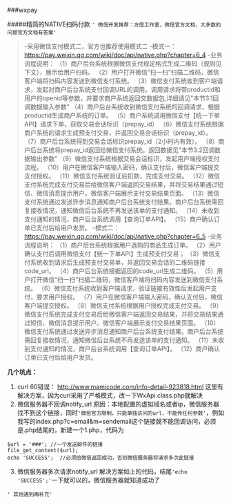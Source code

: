 ###wxpay

#####精简的NATIVE扫码付款
`' 微信开发推荐：方倍工作室，微信官方文档，大多数的问题官方文档有答案'`
>-采用微信支付模式二，官方也推荐使用模式二
>-模式一：https://pay.weixin.qq.com/wiki/doc/api/native.php?chapter=6_4
>-业务流程说明：
（1）商户后台系统根据微信支付规定格式生成二维码（规则见下文），展示给用户扫码。
（2）用户打开微信“扫一扫”扫描二维码，微信客户端将扫码内容发送到微信支付系统。
（3）微信支付系统收到客户端请求，发起对商户后台系统支付回调URL的调用。调用请求将带productid和用户的openid等参数，并要求商户系统返回交数据包,详细请见"本节3.1回调数据输入参数"
（4）商户后台系统收到微信支付系统的回调请求，根据productid生成商户系统的订单。
（5）商户系统调用微信支付【统一下单API】请求下单，获取交易会话标识（prepay_id）
（6）微信支付系统根据商户系统的请求生成预支付交易，并返回交易会话标识（prepay_id）。
（7）商户后台系统得到交易会话标识prepay_id（2小时内有效）。
（8）商户后台系统将prepay_id返回给微信支付系统。返回数据见"本节3.2回调数据输出参数"
（9）微信支付系统根据交易会话标识，发起用户端授权支付流程。
（10）用户在微信客户端输入密码，确认支付后，微信客户端提交支付授权。
（11）微信支付系统验证后扣款，完成支付交易。
（12）微信支付系统完成支付交易后给微信客户端返回交易结果，并将交易结果通过短信、微信消息提示用户。微信客户端展示支付交易结果页面。
（13）微信支付系统通过发送异步消息通知商户后台系统支付结果。商户后台系统需回复接收情况，通知微信后台系统不再发送该单的支付通知。
（14）未收到支付通知的情况，商户后台系统调用【查询订单API】。
（15）商户确认订单已支付后给用户发货。
>-模式二：https://pay.weixin.qq.com/wiki/doc/api/native.php?chapter=6_5 
>-业务流程说明：
（1）商户后台系统根据用户选购的商品生成订单。
（2）用户确认支付后调用微信支付【统一下单API】生成预支付交易；
（3）微信支付系统收到请求后生成预支付交易单，并返回交易会话的二维码链接code_url。
（4）商户后台系统根据返回的code_url生成二维码。
（5）用户打开微信“扫一扫”扫描二维码，微信客户端将扫码内容发送到微信支付系统。
（6）微信支付系统收到客户端请求，验证链接有效性后发起用户支付，要求用户授权。
（7）用户在微信客户端输入密码，确认支付后，微信客户端提交授权。
（8）微信支付系统根据用户授权完成支付交易。
（9）微信支付系统完成支付交易后给微信客户端返回交易结果，并将交易结果通过短信、微信消息提示用户。微信客户端展示支付交易结果页面。
（10）微信支付系统通过发送异步消息通知商户后台系统支付结果。商户后台系统需回复接收情况，通知微信后台系统不再发送该单的支付通知。
（11）未收到支付通知的情况，商户后台系统调用【查询订单API】。
（12）商户确认订单已支付后给用户发货。

**几个坑点：**
1. curl 60错误：
http://www.mamicode.com/info-detail-923818.html  这里有解决方案，因为curl采用了严格模式，改一下WxApi.class.php就解决
2. 微信服务器不回调notify_url
原因：本地配置的虚拟域名或者ip，微信服务器找不到这个链接，同时`'微信官方限制，只能单独访问的url，不能传任何参数'`，例如我写的index.php?c=email&m=sendemail这个链接就不能回调访问，必须是.php结尾的，新建一个1.php，代码为
```
$url = '###'; //一个发送邮件的链接
file_get_content($url);
echo 'SUCCESS';  //必须给微信返回成功，否则微信服务器将请求多次此链接
```
3.  微信服务器多次请求notify_url
解决方案如上的代码，结尾`'echo 'SUCCESS';'`一下就可以的，微信服务器就知道成功了

`' 其他遇到再补充'`